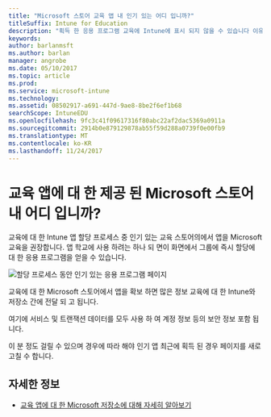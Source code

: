 ```yaml
---
title: "Microsoft 스토어 교육 앱 내 인기 있는 어디 입니까?"
titleSuffix: Intune for Education
description: "획득 한 응용 프로그램 교육에 Intune에 표시 되지 않을 수 있습니다 이유를 알아봅니다."
keywords: 
author: barlanmsft
ms.author: barlan
manager: angrobe
ms.date: 05/10/2017
ms.topic: article
ms.prod: 
ms.service: microsoft-intune
ms.technology: 
ms.assetid: 08502917-a691-447d-9ae8-8be2f6ef1b68
searchScope: IntuneEDU
ms.openlocfilehash: 9fc3c41f09617316f80abc22af2dac5369a0911a
ms.sourcegitcommit: 2914b0e879129878ab55f59d288a0739f0e00fb9
ms.translationtype: MT
ms.contentlocale: ko-KR
ms.lasthandoff: 11/24/2017
---
```

# <a name="where-are-my-acquired-microsoft-store-for-education-apps"></a>교육 앱에 대 한 제공 된 Microsoft 스토어 내 어디 입니까?

교육에 대 한 Intune 앱 할당 프로세스 중 인기 있는 교육 스토어의에서 앱을 Microsoft 교육을 권장합니다. 앱 학교에 사용 하려는 하나 되 면이 화면에서 그룹에 즉시 할당에 대 한 응용 프로그램을 얻을 수 있습니다.

  ![할당 프로세스 동안 인기 있는 응용 프로그램 페이지](./media/apps-006-add-popular-apps.png)

교육에 대 한 Microsoft 스토어에서 앱을 확보 하면 많은 정보 교육에 대 한 Intune와 저장소 간에 전달 되 고 됩니다.

여기에 서비스 및 트랜잭션 데이터를 모두 사용 하 여 계정 정보 등의 보안 정보 포함 됩니다.

이 분 정도 걸릴 수 있으며 경우에 따라 해야 인기 앱 최근에 획득 된 경우 페이지를 새로 고칠 수 합니다.

## <a name="find-out-more"></a>자세한 정보

- [교육 앱에 대 한 Microsoft 저장소에 대해 자세히 알아보기](https://docs.microsoft.com/microsoft-store/find-and-acquire-apps-overview)
